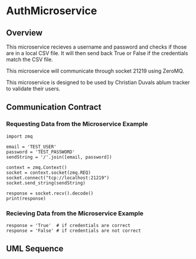# AuthMicroservice

## Overview
This microservice recieves a username and password and checks if those are in a local CSV file. It will then send back True or False if the credentials match the CSV file. 

This microservice will communicate through socket 21219 using ZeroMQ.

This microservice is designed to be used by Christian Duvals ablum tracker to validate their users. 

## Communication Contract


### Requesting Data from the Microservice Example
```
import zmq

email = 'TEST_USER'
password = 'TEST_PASSWORD'
sendString = '/'.join([email, password])

context = zmq.Context()
socket = context.socket(zmq.REQ)
socket.connect("tcp://localhost:21219")
socket.send_string(sendString)

response = socket.recv().decode()
print(response)
```

### Recieving Data from the Microservice Example

```
response = 'True'  # if credentials are correct
response = 'False' # if credentials are not correct
```


## UML Sequence
